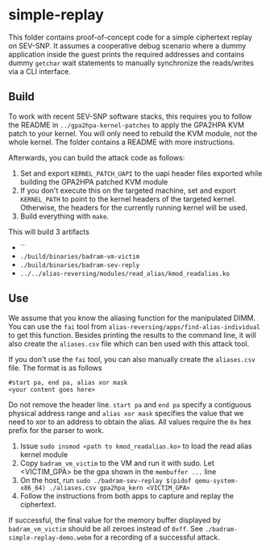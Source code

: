 # simple-replay
This folder contains proof-of-concept code for a simple ciphertext replay on SEV-SNP. It assumes a cooperative debug scenario where a dummy application inside the guest prints the required addresses and contains dummy `getchar` wait statements to manually synchronize the reads/writes via a CLI interface.

## Build

To work with recent SEV-SNP software stacks, this requires you to follow the README in `../gpa2hpa-kernel-patches` to apply the GPA2HPA KVM patch to your kernel. You will only need to rebuild the KVM module, not the whole kernel. The folder contains a README with more instructions.

Afterwards, you can build the attack code as follows:
1) Set and export `KERNEL_PATCH_UAPI` to the uapi header files exported while building the GPA2HPA patched KVM module
2) If you don't execute this on the targeted machine, set and export `KERNEL_PATH` to point to the kernel headers of the targeted kernel. Otherwise, the headers for the currently running kernel will be used.  
3) Build everything with `make`.

This will build 3 artifacts
- ``
- `./build/binaries/badram-vm-victim`
- `./build/binaries/badram-sev-reply`
- `../../alias-reversing/modules/read_alias/kmod_readalias.ko`


## Use

We assume that you know the aliasing function for the manipulated DIMM. You can use the `fai` tool from `alias-reversing/apps/find-alias-individual` to get this function. Besides printing the results to the command line, it will also create the `aliases.csv` file which can ben used with this attack tool.

If you don't use the `fai` tool, you can also manually create the `aliases.csv` file. The format is as follows
```csv
#start pa, end pa, alias xor mask
<your content goes here>
```
Do not remove the header line. `start pa` and `end pa` specify a contiguous physical address range and `alias xor mask` specifies the value that we need to xor to an address to obtain the alias. All values require the `0x` hex prefix for the parser to work.

1) Issue `sudo insmod <path to kmod_readalias.ko>` to load the read alias kernel module
1) Copy `badram_vm_victim` to the VM and run it with sudo. Let <VICTIM_GPA> be the gpa shown in the `membuffer ...` line
2) On the host, run `sudo ./badram-sev-replay $(pidof qemu-system-x86_64) ./aliases.csv gpa2hpa_kern <VICTIM_GPA>`
3) Follow the instructions from both apps to capture and replay the ciphertext.

If successful, the final value for the memory buffer displayed by `badram_vm_victim` should be all zeroes instead of `0xff`. See `./badram-simple-replay-demo.webm` for a recording of a successful attack.
